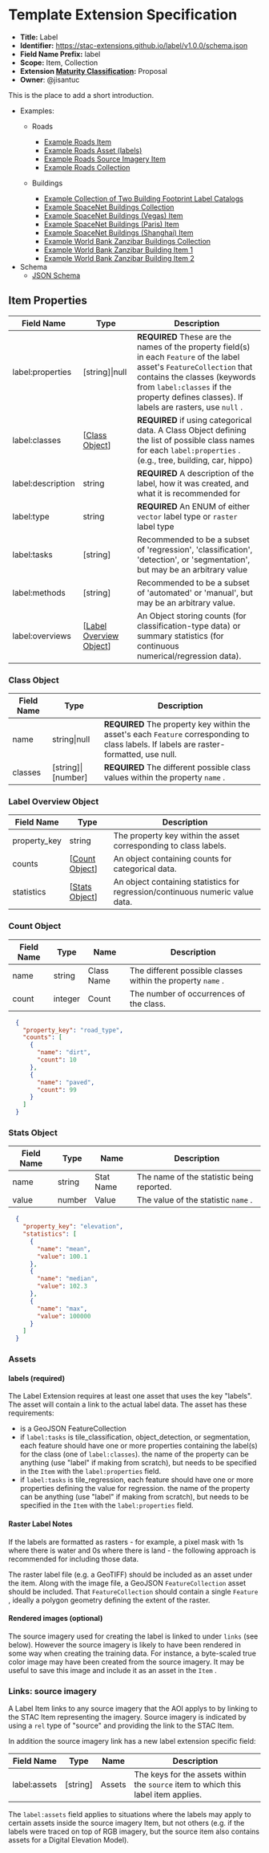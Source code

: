 # Template Extension Specification

* **Title:** Label
* **Identifier:** <https://stac-extensions.github.io/label/v1.0.0/schema.json>
* **Field Name Prefix:** label
* **Scope:** Item, Collection
* **Extension [Maturity Classification](https://github.com/radiantearth/stac-spec/tree/master/extensions/README.md#extension-maturity):** Proposal
* **Owner**: @jisantuc

This is the place to add a short introduction.

* Examples:
  + Roads
    - [Example Roads Item](examples/spacenet-roads/roads_item.json)
    - [Example Roads Asset (labels)](examples/spacenet-roads/spacenetroads_AOI_3_Paris_img101.geojson)
    - [Example Roads Source Imagery Item](examples/spacenet-roads/roads_source.json)
    - [Example Roads Collection](examples/spacenet-roads/roads_collection.json)

  + Buildings
    - [Example Collection of Two Building Footprint Label Catalogs](examples/multidataset/catalog.json)
    - [Example SpaceNet Buildings Collection](examples/multidataset/spacenet-buildings/collection.json)
    - [Example SpaceNet Buildings (Vegas) Item](examples/multidataset/spacenet-buildings/AOI_2_Vegas_img2636.json)
    - [Example SpaceNet Buildings (Paris) Item](examples/multidataset/spacenet-buildings/AOI_3_Paris_img1648.json)
    - [Example SpaceNet Buildings (Shanghai) Item](examples/multidataset/spacenet-buildings/AOI_4_Shanghai_img3344.json)
    - [Example World Bank Zanzibar Buildings Collection](examples/multidataset/zanzibar/collection.json)
    - [Example World Bank Zanzibar Building Item 1](examples/multidataset/zanzibar/znz001.json)
    - [Example World Bank Zanzibar Building Item 2](examples/multidataset/zanzibar/znz029.json)
* Schema
  + [JSON Schema](json-schema/schema.json)

## Item Properties

| Field Name        | Type                             | Description |
| ----------------- | -------------------------------- | ----------- |
| label:properties  | \[string]\|null                  |**REQUIRED** These are the names of the property field(s) in each `Feature` of the label asset's `FeatureCollection` that contains the  classes (keywords from `label:classes` if the property defines classes). If labels are rasters, use `null` . |
| label:classes     | \[[Class Object](#class-object)] |**REQUIRED** if using categorical data. A Class Object defining the list of possible class names for each `label:properties` . (e.g., tree, building, car, hippo) |
| label:description | string                           | **REQUIRED** A description of the label, how it was created, and what it is recommended for |
| label:type        | string                           |**REQUIRED** An ENUM of either `vector` label type or `raster` label type |
| label:tasks       | \[string]                        |Recommended to be a subset of 'regression', 'classification', 'detection', or 'segmentation', but may be an arbitrary value |
| label:methods     | \[string]                        |Recommended to be a subset of 'automated' or 'manual', but may be an arbitrary value. |
| label:overviews   | \[[Label Overview Object](#label-overview-object)] |An Object storing counts (for classification-type data) or summary statistics (for continuous numerical/regression data). |

### Class Object

| Field Name | Type                 |Description |
| ---------- | -------------------- |----------- |
| name       | string\|null         |**REQUIRED** The property key within the asset's each `Feature` corresponding to class labels. If labels are raster-formatted, use null. |
| classes    | \[string]\|\[number] |**REQUIRED** The different possible class values within the property `name` . |

### Label Overview Object

| Field Name   | Type                             |  Description |
| ------------ | -------------------------------- |  ----------- |
| property_key | string                           |  The property key within the asset corresponding to class labels. |
| counts       | \[[Count Object](#count-object)] |  An object containing counts for categorical data. |
| statistics   | \[[Stats Object](#stats-object)] |  An object containing statistics for regression/continuous numeric value data. |

### Count Object

| Field Name | Type    | Name       | Description |
| ---------- | ------- | ---------- | ----------- |
| name       | string  | Class Name | The different possible classes within the property `name` . |
| count      | integer | Count      | The number of occurrences of the class. |

``` json
  {
    "property_key": "road_type",
    "counts": [
      {
        "name": "dirt",
        "count": 10
      },
      {
        "name": "paved",
        "count": 99
      }
    ]
  }
```

### Stats Object

| Field Name | Type   | Name      | Description |
| ---------- | ------ | --------- | ----------- |
| name       | string | Stat Name | The name of the statistic being reported. |
| value      | number | Value     | The value of the statistic `name` . |

``` json
  {
    "property_key": "elevation",
    "statistics": [
      {
        "name": "mean",
        "value": 100.1
      },
      {
        "name": "median",
        "value": 102.3
      },
      {
        "name": "max",
        "value": 100000
      }
    ]
  }
```

### Assets

#### labels (required)

The Label Extension requires at least one asset that uses the key "labels". The asset will contain a link to the actual label data. The asset has these requirements:

* is a GeoJSON FeatureCollection
* if `label:tasks` is tile_classification, object_detection, or segmentation, each feature should have one or more properties containing the label(s) for the class (one of `label:classes`). the name of the property can be anything (use "label" if making from scratch), but needs to be specified in the `Item` with the `label:properties` field.
* if `label:tasks` is tile_regression, each feature should have one or more properties defining the value for regression. the name of the property can be anything (use "label" if making from scratch), but needs to be specified in the `Item` with the `label:properties` field.

#### Raster Label Notes

If the labels are formatted as rasters - for example, a pixel mask with 1s where there is water and 0s where there is land - the following approach is recommended for including those data.

The raster label file (e.g. a GeoTIFF) should be included as an asset under the item. Along with the image file, a GeoJSON `FeatureCollection` asset should be included. That `FeatureCollection` should contain a single `Feature` , ideally a polygon geometry defining the extent of the raster.

#### Rendered images (optional)

The source imagery used for creating the label is linked to under `links` (see below). However the source imagery is likely to have been rendered in some way when creating the training data. For instance, a byte-scaled true color image may have been created from the source imagery. It may be useful to save this image and include it as an asset in the `Item` .

### Links: source imagery

A Label Item links to any source imagery that the AOI applys to by linking to the STAC Item representing the imagery. Source imagery is indicated by using a `rel` type of "source" and providing the link to the STAC Item.

In addition the source imagery link has a new label extension specific field:

| Field Name   | Type      | Name   | Description |
| ------------ | --------- | ------ | ----------- |
| label:assets | \[string] | Assets | The keys for the assets within the `source` item to which this label item applies. |

The `label:assets` field applies to situations where the labels may apply to certain assets inside the source imagery Item, but not others (e.g. if the labels were traced on top of RGB imagery, but the source item also contains assets for a Digital Elevation Model).
